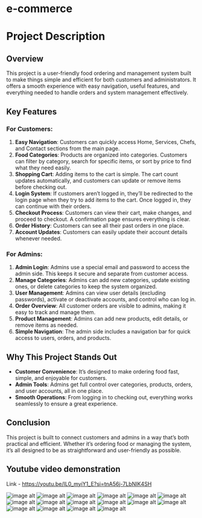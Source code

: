 ﻿# e-commerce
# Project Description

## Overview
This project is a user-friendly food ordering and management system built to make things simple and efficient for both customers and administrators. It offers a smooth experience with easy navigation, useful features, and everything needed to handle orders and system management effectively.

## Key Features

### For Customers:
1. **Easy Navigation**: Customers can quickly access Home, Services, Chefs, and Contact sections from the main page.
2. **Food Categories**: Products are organized into categories. Customers can filter by category, search for specific items, or sort by price to find what they need easily.
3. **Shopping Cart**: Adding items to the cart is simple. The cart count updates automatically, and customers can update or remove items before checking out.
4. **Login System**: If customers aren’t logged in, they’ll be redirected to the login page when they try to add items to the cart. Once logged in, they can continue with their orders.
5. **Checkout Process**: Customers can view their cart, make changes, and proceed to checkout. A confirmation page ensures everything is clear.
6. **Order History**: Customers can see all their past orders in one place.
7. **Account Updates**: Customers can easily update their account details whenever needed.

### For Admins:
1. **Admin Login**: Admins use a special email and password to access the admin side. This keeps it secure and separate from customer access.
2. **Manage Categories**: Admins can add new categories, update existing ones, or delete categories to keep the system organized.
3. **User Management**: Admins can view user details (excluding passwords), activate or deactivate accounts, and control who can log in.
4. **Order Overview**: All customer orders are visible to admins, making it easy to track and manage them.
5. **Product Management**: Admins can add new products, edit details, or remove items as needed.
6. **Simple Navigation**: The admin side includes a navigation bar for quick access to users, orders, and products.

## Why This Project Stands Out
- **Customer Convenience**: It’s designed to make ordering food fast, simple, and enjoyable for customers.
- **Admin Tools**: Admins get full control over categories, products, orders, and user accounts, all in one place.
- **Smooth Operations**: From logging in to checking out, everything works seamlessly to ensure a great experience.

## Conclusion
This project is built to connect customers and admins in a way that’s both practical and efficient. Whether it’s ordering food or managing the system, it’s all designed to be as straightforward and user-friendly as possible.


## Youtube video demonstration 
Link - https://youtu.be/IL0_myiY1_E?si=tnA56j-7LbNIK4SH

![image alt](https://github.com/harshana47/e-commerce/blob/38af20eef1cf90a6dafae6074f2821f65c76e242/admin1.png)
![image alt](https://github.com/harshana47/e-commerce/blob/b0f587467e35a2ad71010cd7940ced8f03ae46e7/admin2.png)
![image alt](https://github.com/harshana47/e-commerce/blob/b0f587467e35a2ad71010cd7940ced8f03ae46e7/admin3.png)
![image alt](https://github.com/harshana47/e-commerce/blob/b0f587467e35a2ad71010cd7940ced8f03ae46e7/admin4.png)
![image alt](https://github.com/harshana47/e-commerce/blob/b0f587467e35a2ad71010cd7940ced8f03ae46e7/admin5.png)
![image alt](https://github.com/harshana47/e-commerce/blob/b0f587467e35a2ad71010cd7940ced8f03ae46e7/admin6.png)
![image alt](https://github.com/harshana47/e-commerce/blob/b0f587467e35a2ad71010cd7940ced8f03ae46e7/admin7.png)
![image alt](https://github.com/harshana47/e-commerce/blob/b0f587467e35a2ad71010cd7940ced8f03ae46e7/admin8.png)
![image alt](https://github.com/harshana47/e-commerce/blob/b0f587467e35a2ad71010cd7940ced8f03ae46e7/admin9.png)
![image alt](https://github.com/harshana47/e-commerce/blob/b0f587467e35a2ad71010cd7940ced8f03ae46e7/demo1.png)
![image alt](https://github.com/harshana47/e-commerce/blob/b0f587467e35a2ad71010cd7940ced8f03ae46e7/demo2.png)
![image alt](https://github.com/harshana47/e-commerce/blob/b0f587467e35a2ad71010cd7940ced8f03ae46e7/demo3.png)
![image alt](https://github.com/harshana47/e-commerce/blob/b0f587467e35a2ad71010cd7940ced8f03ae46e7/demo4.png)
![image alt](https://github.com/harshana47/e-commerce/blob/b0f587467e35a2ad71010cd7940ced8f03ae46e7/demo5.png)
![image alt](https://github.com/harshana47/e-commerce/blob/b0f587467e35a2ad71010cd7940ced8f03ae46e7/demo6.png)
![image alt](https://github.com/harshana47/e-commerce/blob/b0f587467e35a2ad71010cd7940ced8f03ae46e7/demo7.png)
